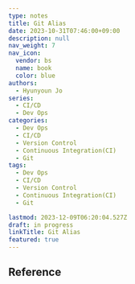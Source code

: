 ```yaml
---
type: notes
title: Git Alias
date: 2023-10-31T07:46:00+09:00
description: null
nav_weight: 7
nav_icon:
  vendor: bs
  name: book
  color: blue
authors:
  - Hyunyoun Jo
series:
  - CI/CD
  - Dev Ops
categories:
  - Dev Ops
  - CI/CD
  - Version Control
  - Continuous Integration(CI)
  - Git
tags:
  - Dev Ops
  - CI/CD
  - Version Control
  - Continuous Integration(CI)
  - Git

lastmod: 2023-12-09T06:20:04.527Z
draft: in progress
linkTitle: Git Alias
featured: true
---
```


## Reference
